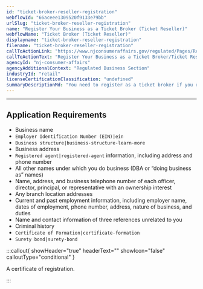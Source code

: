 ```yaml
---
id: "ticket-broker-reseller-registration"
webflowId: "66aceee1309520f9133e79bb"
urlSlug: "ticket-broker-reseller-registration"
name: "Register Your Business as a Ticket Broker (Ticket Reseller)"
webflowName: "Ticket Broker (Ticket Reseller)"
displayname: "ticket-broker-reseller-registration"
filename: "ticket-broker-reseller-registration"
callToActionLink: "https://www.njconsumeraffairs.gov/regulated/Pages/Regulated-Business-Online-Registration.aspx"
callToActionText: "Register Your Business as a Ticket Broker/Ticket Reseller"
agencyId: "nj-consumer-affairs"
agencyAdditionalContext: "Regulated Business Section"
industryId: "retail"
licenseCertificationClassification: "undefined"
summaryDescriptionMd: "You need to register as a ticket broker if you resell admission tickets to places of entertainment and charge a premium, in addition to the price plus the taxes printed on the tickets."
---
```


---

## Application Requirements

- Business name
- `Employer Identification Number (EIN)|ein`
- `Business structure|business-structure-learn-more`
- Business address
- `Registered agent|registered-agent` information, including address and phone number
- All other names under which you do business (DBA or “doing business as” names)
- Name, address, and business telephone number of each officer, director, principal, or representative with an ownership interest
- Any branch location addresses
- Current and past employment information, including employer name, dates of employment, phone number, address, nature of business, and duties
- Name and contact information of three references unrelated to you
- Criminal history
- `Certificate of Formation|certificate-formation`
- `Surety bond|surety-bond`

:::callout{ showHeader="true" headerText="" showIcon="false" calloutType="conditional" }

A certificate of registration.

:::
